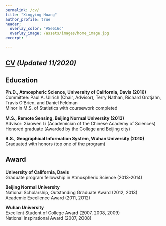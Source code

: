 ```yaml
---
permalink: /cv/
title: "Xingying Huang"
author_profile: true
header:
  overlay_color: "#5e616c"
  overlay_image: /assets/images/home_image.jpg
excerpt: ''

---
```

## [CV](/assets/Huang_CV.pdf) *(Updated 11/2020)*

## Education

**Ph.D., Atmospheric Science, University of California, Davis (2016)** <br>
Committee: Paul A. Ullrich (Chair, Advisor), Terry Nathan, Richard Grotjahn, Travis O’Brien, and Daniel Feldman <br>
Minor in M.S. of Statistics with coursework completed

**M.S., Remote Sensing, Beijing Normal University (2013)** <br>
Advisor: Xiaowen Li (Academician of the Chinese Academy of Sciences) <br>
Honored graduate (Awarded by the College and Beijing city)

**B.S., Geographical Information System, Wuhan University (2010)** <br>
Graduated with honors (top one of the program)

## Award 

**University of California, Davis** <br>
Graduate program fellowship in Atmospheric Science (2013-2014)

**Beijing Normal University** <br>
National Scholarship, Outstanding Graduate Award (2012, 2013) <br>
Academic Excellence Award (2011, 2012)

**Wuhan University** <br>
Excellent Student of College Award (2007, 2008, 2009) <br>
National Inspirational Award (2007, 2008)

